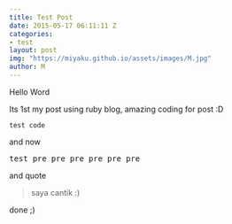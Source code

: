 ```yaml
---
title: Test Post
date: 2015-05-17 06:11:11 Z
categories:
- test
layout: post
img: "https://miyaku.github.io/assets/images/M.jpg"
author: M
---
```


Hello Word

Its 1st my post using ruby blog, amazing coding for post :D

<code>test code</code>

and now
<pre>test pre pre pre pre pre pre</pre>
and quote
<blockquote>saya cantik :)</blockquote>
done ;)
